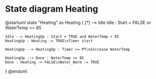 # State diagram Heating

@startuml
state "Heating" as Heating {
    [*] --> Idle
    Idle : Start = FALSE or WaterTemp >= 85

    Idle --> HeatingUp : Start = TRUE and WaterTemp < 85
    HeatingUp : Heating := TRUE\nTimer start

    HeatingUp --> HeatingUp : Timer >= PT\nIncrease WaterTemp

    HeatingUp --> Done : WaterTemp >= 85
    Done : Heating := FALSE\nWater_Warm := TRUE
}
@enduml
